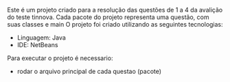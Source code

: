 
Este é um projeto criado para a resolução das questões de 1 a 4 da avalição do teste tinnova.
Cada pacote do projeto representa uma questão, com suas classes e main
O projeto foi criado utilizando as seguintes tecnologias:
- Linguagem: Java
- IDE: NetBeans


Para executar o projeto é necessario:
 - rodar o arquivo principal de cada questao (pacote)
